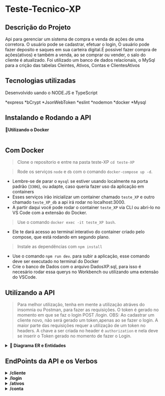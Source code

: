 # Teste-Tecnico-XP

## Descrição do Projeto
<p align="left">Api para gerenciar um sistema de compra e venda de ações de uma corretora. O usuário pode se cadastrar, efetuar o login,
O usuário pode fazer deposito e saques em sua carteira digital.É possivel fazer compra de ações(ativos) e também a venda, ao se comprar ou vender, o salo do cliente é atualizado. Foi utilizado um banco de dados relacionais, o MySql para a crição das tabelas Cleintes, Ativos, Contas e ClientesAtivos</p>

## Tecnologias utilizadas
<p align="left">Desenvolvido uando o NODE.JS e TypeScript</p>

*express
*bCrypt
*JsonWebToken
*eslint
*nodemon
*docker
*Mysql

## Instalando e Rodando a API
  <summary><strong>🐳Utilizando o Docker</strong></summary><br />
  
  ## Com Docker
 >Clone o repositorio e entre na pasta teste-XP  `cd teste-XP`

  > Rode os serviços `node` e `db` com o comando `docker-compose up -d`.
  - Lembre-se de parar o `mysql` se estiver usando localmente na porta padrão (`3306`), ou adapte, caso queria fazer uso da aplicação em containers
  - Esses serviços irão inicializar um container chamado `teste_XP` e outro chamado `teste_XP_db` a api irá rodar no localhost:3000.
  - A partir daqui você pode rodar o container `teste_XP` via CLI ou abri-lo no VS Code com a extensão do Docker.

  > Use o comando `docker exec -it teste_XP bash`.
  - Ele te dará acesso ao terminal interativo do container criado pelo compose, que está rodando em segundo plano.

  > Instale as dependências com `npm install` 
  - Use o comando `npm run dev`. para subir a aplicação, esse comando deve ser executado no terminal do Docker
  - Crie o banco de Dados com o arquivo DadosXP.sql, para isso é necesário rodar essa querys no Workbench ou utilizando uma extensão do VSCode.

## Utilizando a API
> Para melhor utilização, tenha em mente a utilização atráves do insomnia ou Postman, para fazer as requisições.
> O token é gerado no momento em que se faz o login POST /login. OBS: Ao cadastrar um cliente novo, não será gerado um token,apenas ao se fazer o login.
> A maior parte das requisições requer a utilização de um token no headers. A chave a ser criada no header é `authorization` e nela deve se inserir o Token gerado no momento de fazer o Login.


<details>
  <summary  id="diagrama"><strong>🎲 Diagrama ER e Entidades</strong></summary>

  #### Diagrama de Entidade-Relacionamento

  Contrução das tabelas e seus relacionamentos para desenvolvimento desse projeto:

  ![DER](./Modelagem.png)
</details>

## EndPoints da API e os Verbos


<details>
  <summary  id="diagrama"><strong>/cliente</strong></summary>

  #### POST  /cliente
  Adiciona um Cliente na tabela de clientes e também insere uma conta na tabela de Contas, salva a senha criptografada no banco de dados (bCrypt)
  
  Body a ser enviado na requisição
  ```
  {
    "nameCliente": "Fernando Ribeiro",
    "emailCliente": "fernando@outlook.com",
    "passwordCliente": "123456",
    "contaCliente": 78910
  }
  ```
  > Middleware de Verificação: verifica os dados enviados na requisição, e retorna mensagem caso não atedam aos critérios abaixo
	
> nameCliente :
* não pode  ser nulo ou undefined
* deve ser string
* dever ter pelo menos 8 caracteres

> contaCliente : 
* não pode  ser nulo ou undefined
* deve ser um numero
* não deve existir no banco de dados 
> emailCliente :
* não pode  ser nulo ou undefined
* deve ser uma string
* deve passar pelo formato regex @ e .com

> passwordCliente : 
* não pode  ser nulo ou undefined
* deve ser uma string
* deve ter pelo menos 6 caracteres 
> O retorno será algo do tipo :
  ```[
	{
		"codCliente": 4,
		"nameCliente": "Fernado Ribeiro",
		"emailCliente": "fernando@outlook.com",
		"contaCliente": 78910
	}
]
  ```
  Caso o usuário já tenha uma conta cadastrada, o retorno será do tipo:
  ```
 {
	"message": "A \"contaCliente\" 78910 already exists"
 }
  ```
</details>


<details>
  <summary  id="diagrama"><strong>/login</strong></summary>

  #### POST  /login
  Efetua o login de usuário, gerando um token de autenticação, a comparação de senha é feita com a biblioteca bcrypt
  
  Body a ser enviado na requisição
  ```
  {
    "contaCliente": 78910
    "passwordCliente": "123456",
    
  }
  ```
  > Middleware de Verificação: verifica os dados enviados na requisição, e retorna mensagem caso não atedam aos critérios abaixo
	

> contaCliente : 
* não pode  ser nulo ou undefined
* deve ser um numero
* caso não exista no banco de dados

> passwordCliente : 
* não pode  ser nulo ou undefined
* deve ser uma string
* deve ter pelo menos 6 caracteres 

> Verifica se a conta inserida está cadastrada, caso não esteja cadastrada, retorna a mensagem
```
 {
	"mesage": "A \"contaCliente\" ${contaCliente} was not found"
 }
 ```

> Caso a senha inserida esteja incorreta: 
  ```
  {
	  "message": "Invalid password"
  }
  ```
> Caso a senha inserida esteja correta, retorna o token :
  ```
  {
	"token": "eyJhbGciOiJIUzI1NiIsInR5cCI6IkpXVCJ9.eyJjb2RDbGllbnRlIjo0LCJuYW1lQ2xpZW50ZSI6IkZlcm5hZG8gUmliZWlybyIsImVtYWlsQ2xpZW50ZSI6ImZlcm5hbmRvQG91dGxvb2suY29tIiwiY29udGFDbGllbnRlIjo3ODkxMCwiaWF0IjoxNjU4NDM2MTAzLCJleHAiOjE2NTg0Mzk3MDN9.LnuD6VEAa3gSHopjUbW0HuUAYp1WR_wZz_WPW2Po1rc"
  }
  ```
#### Obs: esse token deve ser usado nas requisições de saque, depósito, compra e venda de ativos e quando se desejar retornar os ativos de cada cliente. 
</details>

<details>
  <summary  id="diagrama"><strong>/ativos</strong></summary>

  #### GET /ativo
  Busca todos os ativos disponivéis na tabela Ativo para serem comercializadas retorno do tipo:

  ```
    [
      {
        "codAtivo": 1,
        "nameAtivo": "QUAT",
        "qtdeAtivo": 1000,
        "valor": "10.00"
      },
      {
        "codAtivo": 2,
        "nameAtivo": "Gol",
        "qtdeAtivo": 2000,
        "valor": "20.00"
      },
      {
        "codAtivo": 3,
        "nameAtivo": "Armac",
        "qtdeAtivo": 3000,
        "valor": "30.00"
      },
      {
        "codAtivo": 4,
        "nameAtivo": "Azul",
        "qtdeAtivo": 4000,
        "valor": "40.00"
      }
    ]
  ```
  #### GET  /ativo:id
  Busca o ativo correspondente ao id passado na rota
  ```
  [
    {
      "codAtivo": 1,
      "nameAtivo": "QUAT",
      "qtdeAtivo": 1000,
      "valor": "10.00"
    }
  ]

```
  Caso o id não correponda a nenhum produto retorna a mensagem:
  ```
  {
    "message": "O id ${codAtivo} was not found"
  }

  ```
  #### GET no endpoint /ativo/cliente:id
  Nesse caso, necessita de uim token de autenticação do cliente referente ao id
  Retorna todos os ativos que pertencem ao cliente do id enviado, essa rota precisa de um token, deve ser inserir o mesmo nas rotas

   ```
    [
    {
      "codCliente": 1,
      "codAtivo": 1,
      "nameAtivo": "QUAT",
      "qtdeClienteAtivo": 10,
      "valor": "10.00"
    },
    {
      "codCliente": 1,
      "codAtivo": 2,
      "nameAtivo": "Gol",
      "qtdeClienteAtivo": 20,
      "valor": "20.00"
    },
    {
      "codCliente": 1,
      "codAtivo": 3,
      "nameAtivo": "Armac",
      "qtdeClienteAtivo": 5,
      "valor": "30.00"
    },
    {
      "codCliente": 1,
      "codAtivo": 4,
      "nameAtivo": "Azul",
      "qtdeClienteAtivo": 2,
      "valor": "40.00"
    }
  ]

  ```
  Caso o cliente não tenha ativos comprados retorna a mensagem
  ```
  {
	  "message": "O id 4 was not found with any assets"
  }
  ```
  </details>

  <details>
  <summary  id="diagrama"><strong>/conta</strong></summary>

  #### PUT /conta/deposito

  Body a ser enviado na requisição
  ```
  {
  "codCliente":  4
  "valor":  10000 
  }

  ```
  > Middleware de Verificação: verifica os dados enviados na requisição, e retorna mensagem caso não atedam aos critérios abaixo

  > codCliente: 
  * não pode  ser nulo ou undefined
  * deve ser um numero

  > valor:
  * não pode  ser nulo ou undefined
  * deve ser um numero
  * deve ser maior que 0

  Se o cod do cliente enviado não estiver cadastrado retorna:
  ```
  {
    "message": "O id ${codCliente} was not found"
  }
  
  ```
  Se tudo der certo apresenta o retorno do saldo do Cliente

  ```
  {
    "codCliente":  4
    "valor":  10000 
  }
  ```
  #### PUT /conta/saque

  Body a ser enviado na requisição
  ```
  {
  "codCliente":  4
  "valor":  10000 
  }

  ```
  > Middleware de Verificação: verifica os dados enviados na requisição, e retorna mensagem caso não atedam aos critérios abaixo

  > codCliente: 
  * não pode  ser nulo ou undefined
  * deve ser um numero

  > valor:
  * não pode  ser nulo ou undefined
  * deve ser um numero
  * deve ser maior que 0

  Se o cod do cliente enviado não estiver cadastrado retorna a mensagem:
  ```
  {
    "message": "O id ${codCliente} was not found"
  }
  
  ```
  Se o valor a ser sacado for maior que o saldo disponível retorna a mensagem:
  ```
  {
	"message": "Insufficient Funds"
  }
  ```
  Se tudo der certo apresenta o retorno do saldo do Cliente
  ```
  {
    "codCliente":  4
    "valor":  0 
  }
  ```
  </details>